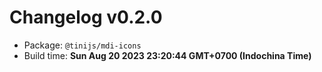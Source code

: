 # Changelog v0.2.0

- Package: `@tinijs/mdi-icons`
- Build time: **Sun Aug 20 2023 23:20:44 GMT+0700 (Indochina Time)**

